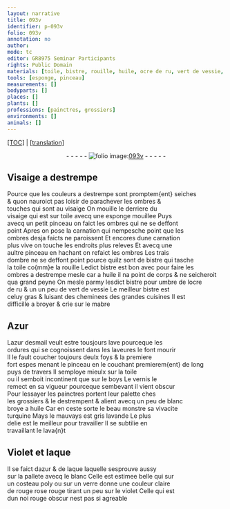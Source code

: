 ```yaml
---
layout: narrative
title: 093v
identifier: p-093v
folio: 093v
annotation: no
author:
mode: tc
editor: GR8975 Seminar Participants
rights: Public Domain
materials: [toile, bistre, rouille, huile, ocre de ru, vert de vessie, mabre, Azur, azur desmail, boys, laque, azur, verre]
tools: [esponge, pinceau]
measurements: []
bodyparts: []
places: []
plants: []
professions: [painctres, grossiers]
environments: []
animals: []
---
```


<p><a href="{{ site.baseurl }}/diplomatic/" target="_blank">[TOC]</a> | <a href="{{ site.baseurl }}/texts/p-093v_tl/">[translation]</a></p><div class="folio" align="center">- - - - - <a href="http://gallica.bnf.fr/ark:/12148/btv1b10500001g/f192.image" target="_blank"><img src="https://cu-mkp.github.io/2017-workshop-edition/assets/photo-icon.png" alt="folio image: " style="display:inline-block; margin-bottom:-3px;"/>093v</a> - - - - - </div>  
  

## Visaige a destrempe

 
Pource que les couleurs a destrempe sont promptem{ent} seiches<br/> & quon nauroict pas loisir de parachever les ombres &<br/> touches qui sont au visaige On mouille le derriere du<br/> visaige qui est sur <span class="m">toile</span> avecq une <span class="tl">esponge</span> mouillee Puys<br/> avecq un petit <span class="tl">pinceau</span> on faict les ombres qui ne se deffont<br/> point Apres on pose la carnation qui nempesche point que les<br/> ombres desja faicts ne paroissent Et encores dune carnation<br/> plus vive on touche les endroits plus releves Et avecq une<br/> aultre <span class="tl">pinceau</span> en hachant on <span class="add">re</span>faict les ombres Les trais<br/> dombre ne se deffont point pource quilz sont de <span class="m">bistre</span> qui tasche<br/> la <span class="m">toile</span> co{mm}e la <span class="m">rouille</span> Ledict <span class="m">bistre</span> est bon <span class="del">avec</span> pour faire les<br/> ombres a destrempe <span class="del">mesle</span> car a <span class="m">huile</span> il na point de corps & ne seicheroit<br/> qua grand peyne On mesle parmy lesdict <span class="m">bistre</span> pour umbre de l<span class="m">ocre<br/> de ru</span> & un un peu de <span class="m">vert de vessie</span> Le meilleur <span class="m">bistre</span> est<br/> celuy gras & luisant des cheminees des grandes cuisines Il est<br/> difficille a broyer & crie sur le <span class="m">mabre</span>
 
 
  

## <span class="m">Azur</span>

 
L<span class="m">azur desmail</span> veult estre tousjours lave pourceque les<br/> ordures qui se cognoissent dans les laveures le font mourir<br/> Il le fault coucher toujours deulx foys & la premiere<br/> fort espes menant le pinceau en le couchant premierem{ent} de long<br/> puys de travers  Il semploye mieulx sur la <span class="m">toile</span><br/> ou il semboit incontinent que sur le <span class="m">boys</span> Le vernis le<br/> remect en sa vigueur pourceque sembevant il vient obscur<br/> Pour lessayer les <span class="pro">painctres</span> portent leur palette ches<br/> les <span class="pro">grossiers</span> & le destrempent & alient avecq un peu de blanc<br/> broye a <span class="m">huile</span> Car en ceste sorte le beau monstre sa vivacite<br/> turquine Mays le mauvays est gris lavande Le plus<br/> delie est le meilleur pour travailler Il se subtilie en<br/> <span class="del">travaillant</span> le lava{n}t
 
 
  

## Violet et <span class="m">laque</span>

 
Il se faict d<span class="m">azur</span> & de <span class="m">laque</span> laquelle sesprouve aussy<br/> sur la pallete avecq le blanc Celle est estimee belle qui sur<br/> un costeau poly ou sur un <span class="m">verre</span> donne une couleur claire<br/> de <span class="del">rouge</span> rose rouge tirant un peu sur le violet Celle qui est<br/> dun <span class="del">noi</span> rouge obscur nest pas si agreable
 
